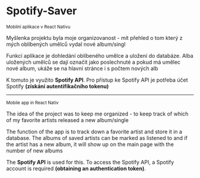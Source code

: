 # Spotify-Saver
<sub>Mobilní aplikace v React Nativu</sub>

Myšlenka projektu byla moje organizovanost - mít přehled o tom který z mých oblíbených umělců vydal nové album/singl

Funkcí aplikace je dohledání oblíbeného umělce a uložení do databáze. Alba uložených umělců se dají označit jako poslechnuté a pokud má umělec nové album, ukáže se na hlavní stránce i s počtem nových alb

K tomuto je využito **Spotify API**. Pro přístup ke Spotify API je potřeba účet Spotify **(získání autentifikačního tokenu)**

<hr>

<sub>Mobile app in React Nativ</sub>

The idea of the project was to keep me organized - to keep track of which of my favorite artists released a new album/single

The function of the app is to track down a favorite artist and store it in a database. The albums of saved artists can be marked as listened to and if the artist has a new album, it will show up on the main page with the number of new albums

The **Spotify API** is used for this. To access the Spotify API, a Spotify account is required **(obtaining an authentication token)**.
